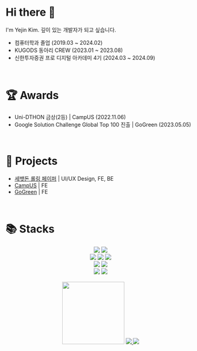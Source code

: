 # Hi there 👋
I'm Yejin Kim. 깊이 있는 개발자가 되고 싶습니다.
* 컴퓨터학과 졸업 (2019.03 ~ 2024.02)
* KUGODS 동아리 CREW (2023.01 ~ 2023.08)
* 신한투자증권 프로 디지털 아카데미 4기 (2024.03 ~ 2024.09)
<br/>

# 🏆 Awards
* Uni-DTHON 금상(2등) | CampUS (2022.11.06)
* Google Solution Challenge Global Top 100 진출 | GoGreen (2023.05.05)

<br/>

# 📂 Projects
* <a href="https://github.com/summerNarong/rollingpaper_newyearsmoney">세뱃돈 롤링 페이퍼</a> | UI/UX Design, FE, BE
* <a href="https://github.com/UniD-Hackathon-Team2/CampUS">CampUS</a> | FE
* <a href="https://github.com/KU-Solution-Challenge-GoGreen/GoGreen">GoGreen</a> | FE

<br/>

# 📚 Stacks
<div align="center">
<img src="https://img.shields.io/badge/C++-00599C?style=for-the-badge&logo=cplusplus&logoColor=white"> <img src="https://img.shields.io/badge/javascript-F7DF1E?style=for-the-badge&logo=javascript&logoColor=white">
<br/>
<img src="https://img.shields.io/badge/HTML-E34F26?style=for-the-badge&logo=html5&logoColor=white"> <img src="https://img.shields.io/badge/React Native-61DAFB?style=for-the-badge&logo=react&logoColor=white"> <img src="https://img.shields.io/badge/Flutter-02569B?style=for-the-badge&logo=Flutter&logoColor=white"> 
<br/>
<img src="https://img.shields.io/badge/Firebase-FFCA28?style=for-the-badge&logo=firebase&logoColor=white"> <img src="https://img.shields.io/badge/MySQL-4479A1?style=for-the-badge&logo=mysql&logoColor=white"> 
<br/>
<img src="https://img.shields.io/badge/git-F05032?style=for-the-badge&logo=git&logoColor=white"> <img src="https://img.shields.io/badge/Figma-F24E1E?style=for-the-badge&logo=figma&logoColor=white"> 
</div>
<br/>
<div align="center">
    <img src="https://github-readme-stats-git-masterrstaa-rickstaa.vercel.app/api?username=narongkim&show_icons=true" height="165">
    <a href="https://github.com/anuraghazra/github-readme-stats">
        <img src="https://github-readme-stats-git-masterorgs-github-readme-stats-team.vercel.app/api/top-langs/?username=narongkim&include_orgs=true&layout=compact">
    </a>
    <a href="https://github.com/hyp3rflow/github-readme-solvedac"/>
        <img src="https://github-readme-solvedac.hyp3rflow.vercel.app/api/?handle=kyj0032">
    </a>
</div>
